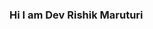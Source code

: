 ### Hi I am Dev Rishik Maruturi

<!--
**devrishikm/devrishikm** is a ✨ _special_ ✨ repository because its `README.md` (this file) appears on your GitHub profile.

I am currently pusuing 2nd year of undergradute.
Everyday I get to learn new things and create awesome experiences in Github community.


Here are some ideas to get you started:

- 🔭 I’m currently working on ...
- 🌱 I’m currently learning ...
- 👯 I’m looking to collaborate on ...
- 🤔 I’m looking for help with ...
- 💬 Ask me about ...
- 📫 How to reach me: ...
- 😄 Pronouns: ...
- ⚡ Fun fact: ...
-->
